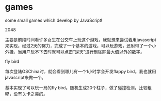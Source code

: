 games
=====

some small games which develop by JavaScript!

2048

主要是前段时间看许多女生在公交车上玩这个游戏，我就想来尝试着用javascript来实现，经过2天的努力，完成了一个基本的游戏，可以玩游戏，还附带了一个小外挂，当用户玩不下去时就可以点击“逆天”进行删除除最大值以外的数字。

fly bird

每次登陆OSChina时，就会看到哪儿有一个1小时学会开发flappy bird。我也就用javascript来做一个。

基本实现了可以玩一局的fly bird，随机生成20个柱子，做了碰撞检测，比较粗糙，没有关卡之类的。
